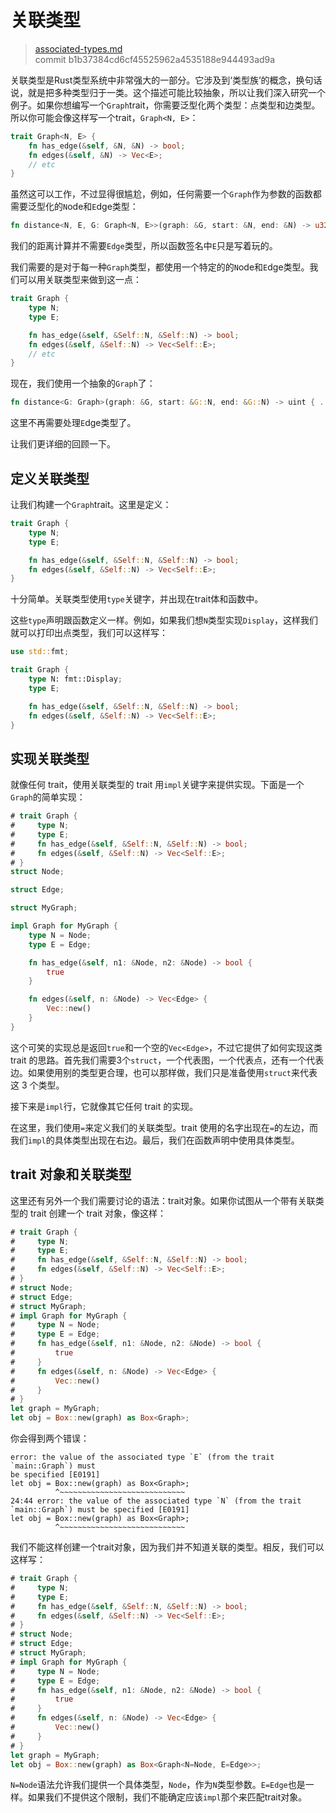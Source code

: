 # 关联类型

> [associated-types.md](https://github.com/rust-lang/rust/blob/master/src/doc/book/associated-types.md)
> <br>
> commit b1b37384cd6cf45525962a4535188e944493ad9a

关联类型是Rust类型系统中非常强大的一部分。它涉及到‘类型族’的概念，换句话说，就是把多种类型归于一类。这个描述可能比较抽象，所以让我们深入研究一个例子。如果你想编写一个`Graph`trait，你需要泛型化两个类型：点类型和边类型。所以你可能会像这样写一个trait，`Graph<N, E>`：

```rust
trait Graph<N, E> {
    fn has_edge(&self, &N, &N) -> bool;
    fn edges(&self, &N) -> Vec<E>;
    // etc
}
```

虽然这可以工作，不过显得很尴尬，例如，任何需要一个`Graph`作为参数的函数都需要泛型化的`N`ode和`E`dge类型：

```rust
fn distance<N, E, G: Graph<N, E>>(graph: &G, start: &N, end: &N) -> u32 { ... }
```

我们的距离计算并不需要`Edge`类型，所以函数签名中`E`只是写着玩的。

我们需要的是对于每一种`Graph`类型，都使用一个特定的的`N`ode和`E`dge类型。我们可以用关联类型来做到这一点：

```rust
trait Graph {
    type N;
    type E;

    fn has_edge(&self, &Self::N, &Self::N) -> bool;
    fn edges(&self, &Self::N) -> Vec<Self::E>;
    // etc
}
```

现在，我们使用一个抽象的`Graph`了：

```rust
fn distance<G: Graph>(graph: &G, start: &G::N, end: &G::N) -> uint { ... }
```

这里不再需要处理`E`dge类型了。

让我们更详细的回顾一下。

## 定义关联类型
让我们构建一个`Graph`trait。这里是定义：

```rust
trait Graph {
    type N;
    type E;

    fn has_edge(&self, &Self::N, &Self::N) -> bool;
    fn edges(&self, &Self::N) -> Vec<Self::E>;
}
```

十分简单。关联类型使用`type`关键字，并出现在trait体和函数中。

这些`type`声明跟函数定义一样。例如，如果我们想`N`类型实现`Display`，这样我们就可以打印出点类型，我们可以这样写：

```rust
use std::fmt;

trait Graph {
    type N: fmt::Display;
    type E;

    fn has_edge(&self, &Self::N, &Self::N) -> bool;
    fn edges(&self, &Self::N) -> Vec<Self::E>;
}
```

## 实现关联类型

就像任何 trait，使用关联类型的 trait 用`impl`关键字来提供实现。下面是一个`Graph`的简单实现：

```rust
# trait Graph {
#     type N;
#     type E;
#     fn has_edge(&self, &Self::N, &Self::N) -> bool;
#     fn edges(&self, &Self::N) -> Vec<Self::E>;
# }
struct Node;

struct Edge;

struct MyGraph;

impl Graph for MyGraph {
    type N = Node;
    type E = Edge;

    fn has_edge(&self, n1: &Node, n2: &Node) -> bool {
        true
    }

    fn edges(&self, n: &Node) -> Vec<Edge> {
        Vec::new()
    }
}
```

这个可笑的实现总是返回`true`和一个空的`Vec<Edge>`，不过它提供了如何实现这类 trait 的思路。首先我们需要3个`struct`，一个代表图，一个代表点，还有一个代表边。如果使用别的类型更合理，也可以那样做，我们只是准备使用`struct`来代表这 3 个类型。

接下来是`impl`行，它就像其它任何 trait 的实现。

在这里，我们使用`=`来定义我们的关联类型。trait 使用的名字出现在`=`的左边，而我们`impl`的具体类型出现在右边。最后，我们在函数声明中使用具体类型。

## trait 对象和关联类型

这里还有另外一个我们需要讨论的语法：trait对象。如果你试图从一个带有关联类型的 trait 创建一个 trait 对象，像这样：

```rust
# trait Graph {
#     type N;
#     type E;
#     fn has_edge(&self, &Self::N, &Self::N) -> bool;
#     fn edges(&self, &Self::N) -> Vec<Self::E>;
# }
# struct Node;
# struct Edge;
# struct MyGraph;
# impl Graph for MyGraph {
#     type N = Node;
#     type E = Edge;
#     fn has_edge(&self, n1: &Node, n2: &Node) -> bool {
#         true
#     }
#     fn edges(&self, n: &Node) -> Vec<Edge> {
#         Vec::new()
#     }
# }
let graph = MyGraph;
let obj = Box::new(graph) as Box<Graph>;
```

你会得到两个错误：

```text
error: the value of the associated type `E` (from the trait `main::Graph`) must
be specified [E0191]
let obj = Box::new(graph) as Box<Graph>;
          ^~~~~~~~~~~~~~~~~~~~~~~~~~~~~
24:44 error: the value of the associated type `N` (from the trait
`main::Graph`) must be specified [E0191]
let obj = Box::new(graph) as Box<Graph>;
          ^~~~~~~~~~~~~~~~~~~~~~~~~~~~~
```

我们不能这样创建一个trait对象，因为我们并不知道关联的类型。相反，我们可以这样写：

```rust
# trait Graph {
#     type N;
#     type E;
#     fn has_edge(&self, &Self::N, &Self::N) -> bool;
#     fn edges(&self, &Self::N) -> Vec<Self::E>;
# }
# struct Node;
# struct Edge;
# struct MyGraph;
# impl Graph for MyGraph {
#     type N = Node;
#     type E = Edge;
#     fn has_edge(&self, n1: &Node, n2: &Node) -> bool {
#         true
#     }
#     fn edges(&self, n: &Node) -> Vec<Edge> {
#         Vec::new()
#     }
# }
let graph = MyGraph;
let obj = Box::new(graph) as Box<Graph<N=Node, E=Edge>>;
```

`N=Node`语法允许我们提供一个具体类型，`Node`，作为`N`类型参数。`E=Edge`也是一样。如果我们不提供这个限制，我们不能确定应该`impl`那个来匹配trait对象。
